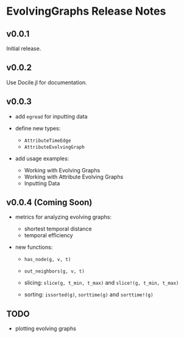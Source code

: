 EvolvingGraphs Release Notes
============================

v0.0.1
------

Initial release.

v0.0.2
------

Use Docile.jl for documentation.

v0.0.3
------

* add `egread` for inputting data

* define new types:

  - `AttributeTimeEdge`
  - `AttributeEvolvingGraph`

* add usage examples:

  - Working with Evolving Graphs
  - Working with Attribute Evolving Graphs
  - Inputting Data

v0.0.4 (Coming Soon)
--------------------

* metrics for analyzing evolving graphs:

	- shortest temporal distance
	- temporal efficiency

* new functions:

    - `has_node(g, v, t)`

	- `out_neighbors(g, v, t)`

	- slicing: `slice(g, t_min, t_max)` and `slice!(g, t_min, t_max)`

	- sorting: `issorted(g)`, `sorttime(g)` and `sorttime!(g)`


TODO
----

* plotting evolving graphs



